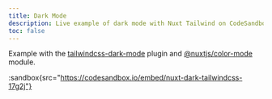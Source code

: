 ```yaml
---
title: Dark Mode
description: Live example of dark mode with Nuxt Tailwind on CodeSandbox.
toc: false
---
```


<!-- TODO: Replace with tailwind's native dark mode support. -->

Example with the [tailwindcss-dark-mode](https://github.com/ChanceArthur/tailwindcss-dark-mode) plugin and [@nuxtjs/color-mode](https://github.com/nuxt-community/color-mode-module) module.

:sandbox{src="https://codesandbox.io/embed/nuxt-dark-tailwindcss-17g2j"}
